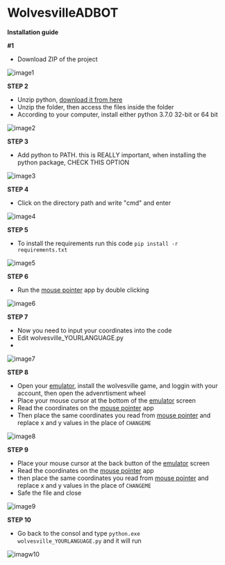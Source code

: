 # WolvesvilleADBOT

**Installation guide**

**#1**
* Download ZIP of the project

![image1](https://i.imgur.com/DEwNATx.png)

**STEP 2**
* Unzip python, [download it from here](https://www.win-rar.com/predownload.html?&L=0)
* Unzip the folder, then access the files inside the folder
* According to your computer, install either python 3.7.0 32-bit or 64 bit

![image2](https://i.imgur.com/sQf7Ckg.png)

**STEP 3**
* Add python to PATH. this is REALLY important, when installing the python package, CHECK THIS OPTION

![image3](https://i.imgur.com/CFTe38F.png)

**STEP 4**
* Click on the directory path and write "cmd" and enter

![image4](https://i.imgur.com/H8p53oO.png)

**STEP 5**
* To install the requirements run this code
```pip install -r requirements.txt```

![image5](https://i.imgur.com/1uu3rzY.png)

**STEP 6**
* Run the [mouse pointer](https://github.com/capRS/wolves/blob/main/MousePosition32bit.exe) app by double clicking

![image6](https://i.imgur.com/3BzSvf9.png)

**STEP 7**
* Now you need to input your coordinates into the code
* Edit wolvesville_YOURLANGUAGE.py
* 
![image7](https://i.imgur.com/USk51L2.png)

**STEP 8**
* Open your [emulator](https://www.androidauthority.com/best-android-emulators-for-pc-655308/), install the wolvesville game, and loggin with your account, then open the advenrtisment wheel
* Place your mouse cursor at the bottom of the [emulator](https://www.androidauthority.com/best-android-emulators-for-pc-655308/) screen
* Read the coordinates on the [mouse pointer](https://github.com/capRS/wolves/blob/main/MousePosition32bit.exe) app
* Then place the same coordinates you read from [mouse pointer](https://github.com/capRS/wolves/blob/main/MousePosition32bit.exe) and replace x and y values in the place of ```CHANGEME```

![image8](https://i.imgur.com/qloDYCr.png)

**STEP 9**
* Place your mouse cursor at the back button of the [emulator](https://www.androidauthority.com/best-android-emulators-for-pc-655308/) screen
* Read the coordinates on the [mouse pointer](https://github.com/capRS/wolves/blob/main/MousePosition32bit.exe) app
* then place the same coordinates you read from [mouse pointer](https://github.com/capRS/wolves/blob/main/MousePosition32bit.exe) and replace x and y values in the place of ```CHANGEME```
* Safe the file and close 

![image9](https://i.imgur.com/rG2JE5h.png)
 
 **STEP 10**
 * Go back to the consol and type ```python.exe wolvesville_YOURLANGUAGE.py``` and it will run
 
 ![imagw10](https://i.imgur.com/Es3Zg9a.png)